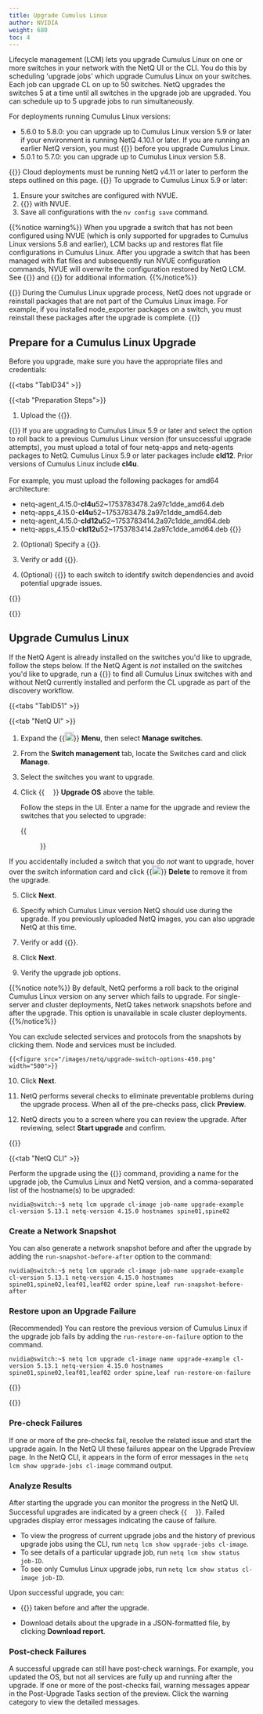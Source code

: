 ```yaml
---
title: Upgrade Cumulus Linux
author: NVIDIA
weight: 680
toc: 4
---
```


Lifecycle management (LCM) lets you upgrade Cumulus Linux on one or more switches in your network with the NetQ UI or the CLI. You do this by scheduling 'upgrade jobs' which upgrade Cumulus Linux on your switches. Each job can upgrade CL on up to 50 switches. NetQ upgrades the switches 5 at a time until all switches in the upgrade job are upgraded. You can schedule up to 5 upgrade jobs to run simultaneously.

For deployments running Cumulus Linux versions:

- 5.6.0 to 5.8.0: you can upgrade up to Cumulus Linux version 5.9 or later if your environment is running NetQ 4.10.1 or later. If you are running an earlier NetQ version, you must {{<link title="Upgrade NetQ Agent" text="upgrade NetQ">}} before you upgrade Cumulus Linux.
- 5.0.1 to 5.7.0: you can upgrade up to Cumulus Linux version 5.8.

{{<notice note>}}
Cloud deployments must be running NetQ v4.11 or later to perform the steps outlined on this page.
{{</notice>}}
To upgrade to Cumulus Linux 5.9 or later:

1. Ensure your switches are configured with NVUE. 
2. {{<exlink url="https://docs.nvidia.com/networking-ethernet-software/cumulus-linux/Quick-Start-Guide/#configure-the-hostname" text="Configure the switches' hostnames">}} with NVUE. 
3. Save all configurations with the `nv config save` command.

{{%notice warning%}}
When you upgrade a switch that has not been configured using NVUE (which is only supported for upgrades to Cumulus Linux versions 5.8 and earlier), LCM backs up and restores flat file configurations in Cumulus Linux. After you upgrade a switch that has been managed with flat files and subsequently run NVUE configuration commands, NVUE will overwrite the configuration restored by NetQ LCM. See {{<exlink url="https://docs.nvidia.com/networking-ethernet-software/cumulus-linux/Installation-Management/Upgrading-Cumulus-Linux/" text="Upgrading Cumulus Linux">}} and {{<exlink url="https://docs.nvidia.com/networking-ethernet-software/cumulus-linux/System-Configuration/NVIDIA-User-Experience-NVUE/NVUE-CLI/#" text="System Configuration with the NVUE CLI">}} for additional information.
{{%/notice%}}

{{<notice note>}}
During the Cumulus Linux upgrade process, NetQ does not upgrade or reinstall packages that are not part of the Cumulus Linux image. For example, if you installed node_exporter packages on a switch, you must reinstall these packages after the upgrade is complete.
{{</notice>}}
## Prepare for a Cumulus Linux Upgrade

Before you upgrade, make sure you have the appropriate files and credentials:

{{<tabs "TabID34" >}}

{{<tab "Preparation Steps">}}

1. Upload the {{<link title="NetQ and Network OS Images/#upload-upgrade-images" text="Cumulus Linux upgrade images">}}.

{{<notice note>}}
If you are upgrading to Cumulus Linux 5.9 or later and select the option to roll back to a previous Cumulus Linux version (for unsuccessful upgrade attempts), you must upload a total of four netq-apps and netq-agents packages to NetQ. Cumulus Linux 5.9 or later packages include <b>cld12</b>. Prior versions of Cumulus Linux include <b>cl4u</b>.<br><br> For example, you must upload the following packages for amd64 architecture:

- netq-agent_4.15.0-<b>cl4u</b>52~1753783478.2a97c1dde_amd64.deb
- netq-apps_4.15.0-<b>cl4u</b>52~1753783478.2a97c1dde_amd64.deb
- netq-agent_4.15.0-<b>cld12u</b>52~1753783414.2a97c1dde_amd64.deb
- netq-apps_4.15.0-<b>cld12u</b>52~1753783414.2a97c1dde_amd64.deb
{{</notice>}}

2. (Optional) Specify a {{<link title="NetQ and Network OS Images/#specify-a-default-upgrade-version" text="default upgrade version">}}.

3. Verify or add {{<link title="Credentials and Profiles" text="switch access credentials">}}.

4. (Optional) {{<link title="Switch Management/#assign-roles-to-switches" text="Assign a role">}} to each switch to identify switch dependencies and avoid potential upgrade issues.

{{</tab>}}

{{</tabs>}}

## Upgrade Cumulus Linux

If the NetQ Agent is already installed on the switches you'd like to upgrade, follow the steps below. If the NetQ Agent is *not* installed on the switches you'd like to upgrade, run a {{<link title="Switch Management/#switch-discovery" text="switch discovery">}} to find all Cumulus Linux switches with and without NetQ currently installed and perform the CL upgrade as part of the discovery workflow.

{{<tabs "TabID51" >}}

{{<tab "NetQ UI" >}}

1. Expand the {{<img src="https://icons.cumulusnetworks.com/01-Interface-Essential/03-Menu/navigation-menu.svg" alt="" width="18" height="18">}} **Menu**, then select **Manage switches**. 

2. From the **Switch management** tab, locate the Switches card and click **Manage**.

3. Select the switches you want to upgrade.

4. Click {{<img src="/images/netq/cl-upgrade-icon-blk.png" height="14" width="18">}} **Upgrade OS** above the table.

    Follow the steps in the UI. Enter a name for the upgrade and review the switches that you selected to upgrade:

    {{<figure src="/images/netq/upgrade-switches-450.png" alt="screen displaying 2 switches selected for upgrading" width="550">}}

If you accidentally included a switch that you do *not* want to upgrade, hover over the switch information card and click {{<img src="https://icons.cumulusnetworks.com/01-Interface-Essential/23-Delete/bin-1.svg" alt="" height="18" width="18">}} **Delete** to remove it from the upgrade.
   
5. Click **Next**.

6. Specify which Cumulus Linux version NetQ should use during the upgrade. If you previously uploaded NetQ images, you can also upgrade NetQ at this time.

7. Verify or add {{<link title="Credentials and Profiles" text="switch access credentials">}}.

8. Click **Next**.

9. Verify the upgrade job options.

{{%notice note%}}
By default, NetQ performs a roll back to the original Cumulus Linux version on any server which fails to upgrade. For single-server and cluster deployments, NetQ takes network snapshots before and after the upgrade. This option is unavailable in scale cluster deployments.
{{%/notice%}}

You can exclude selected services and protocols from the snapshots by clicking them. Node and services must be included.

    {{<figure src="/images/netq/upgrade-switch-options-450.png" width="500">}}

10. Click **Next**.

11. NetQ performs several checks to eliminate preventable problems during the upgrade process. When all of the pre-checks pass, click **Preview**.

12. NetQ directs you to a screen where you can review the upgrade. After reviewing, select **Start upgrade** and confirm.

{{</tab>}}

{{<tab "NetQ CLI" >}}

Perform the upgrade using the {{<link title="lcm/#netq-lcm-upgrade-cl-image" text="netq lcm upgrade cl-image">}} command, providing a name for the upgrade job, the Cumulus Linux and NetQ version, and a comma-separated list of the hostname(s) to be upgraded:

```
nvidia@switch:~$ netq lcm upgrade cl-image job-name upgrade-example cl-version 5.13.1 netq-version 4.15.0 hostnames spine01,spine02
```

### Create a Network Snapshot

You can also generate a network snapshot before and after the upgrade by adding the `run-snapshot-before-after` option to the command:

```
nvidia@switch:~$ netq lcm upgrade cl-image job-name upgrade-example cl-version 5.13.1 netq-version 4.15.0 hostnames spine01,spine02,leaf01,leaf02 order spine,leaf run-snapshot-before-after
```

### Restore upon an Upgrade Failure

(Recommended) You can restore the previous version of Cumulus Linux if the upgrade job fails by adding the `run-restore-on-failure` option to the command.

```
nvidia@switch:~$ netq lcm upgrade cl-image name upgrade-example cl-version 5.13.1 netq-version 4.15.0 hostnames spine01,spine02,leaf01,leaf02 order spine,leaf run-restore-on-failure
```

{{</tab>}}

{{</tabs>}}

### Pre-check Failures

If one or more of the pre-checks fail, resolve the related issue and start the upgrade again. In the NetQ UI these failures appear on the Upgrade Preview page. In the NetQ CLI, it appears in the form of error messages in the `netq lcm show upgrade-jobs cl-image` command output.

### Analyze Results

After starting the upgrade you can monitor the progress in the NetQ UI. Successful upgrades are indicated by a green check {{<img src="https://icons.cumulusnetworks.com/01-Interface-Essential/33-Form-Validation/check-circle-1.svg" alt="" height="16" width="18">}}. Failed upgrades display error messages indicating the cause of failure.

 - To view the progress of current upgrade jobs and the history of previous upgrade jobs using the CLI, run `netq lcm show upgrade-jobs cl-image`.
 - To see details of a particular upgrade job, run `netq lcm show status job-ID`.
 - To see only Cumulus Linux upgrade jobs, run `netq lcm show status cl-image job-ID`.

Upon successful upgrade, you can:

- {{<link title="Network Snapshots" text="Compare network snapshots">}} taken before and after the upgrade.

- Download details about the upgrade in a JSON-formatted file, by clicking **Download report**.
### Post-check Failures

A successful upgrade can still have post-check warnings. For example, you updated the OS, but not all services are fully up and running after the upgrade. If one or more of the post-checks fail, warning messages appear in the Post-Upgrade Tasks section of the preview. Click the warning category to view the detailed messages.
